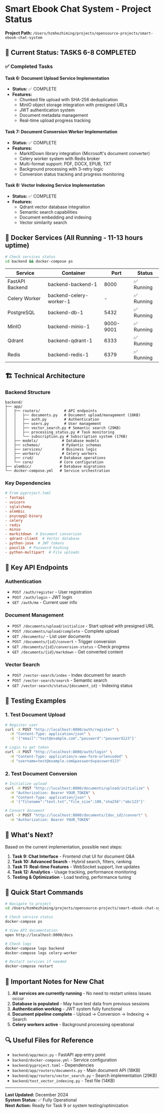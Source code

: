 # Smart Ebook Chat System - Project Status

**Project Path:** `/Users/hzmhezhiming/projects/opensource-projects/smart-ebook-chat-system`

## 🎯 Current Status: TASKS 6-8 COMPLETED

### ✅ Completed Tasks

#### Task 6: Document Upload Service Implementation
- **Status:** ✅ COMPLETE
- **Features:**
  - Chunked file upload with SHA-256 deduplication
  - MinIO object storage integration with presigned URLs
  - JWT authentication system
  - Document metadata management
  - Real-time upload progress tracking

#### Task 7: Document Conversion Worker Implementation  
- **Status:** ✅ COMPLETE
- **Features:**
  - MarkItDown library integration (Microsoft's document converter)
  - Celery worker system with Redis broker
  - Multi-format support: PDF, DOCX, EPUB, TXT
  - Background processing with 3-retry logic
  - Conversion status tracking and progress monitoring

#### Task 8: Vector Indexing Service Implementation
- **Status:** ✅ COMPLETE  
- **Features:**
  - Qdrant vector database integration
  - Semantic search capabilities
  - Document embedding and indexing
  - Vector similarity search

## 🐳 Docker Services (All Running - 11-13 hours uptime)

```bash
# Check services status
cd backend && docker-compose ps
```

| Service | Container | Port | Status |
|---------|-----------|------|---------|
| FastAPI Backend | backend-backend-1 | 8000 | ✅ Running |
| Celery Worker | backend-celery-worker-1 | - | ✅ Running |
| PostgreSQL | backend-db-1 | 5432 | ✅ Running |
| MinIO | backend-minio-1 | 9000-9001 | ✅ Running |
| Qdrant | backend-qdrant-1 | 6333 | ✅ Running |
| Redis | backend-redis-1 | 6379 | ✅ Running |

## 🏗️ Technical Architecture

### Backend Structure
```
backend/
├── app/
│   ├── routers/           # API endpoints
│   │   ├── documents.py   # Document upload/management (18KB)
│   │   ├── auth.py        # Authentication
│   │   ├── users.py       # User management  
│   │   ├── vector_search.py # Semantic search (29KB)
│   │   ├── processing_status.py # Task monitoring
│   │   └── subscription.py # Subscription system (17KB)
│   ├── models/           # Database models
│   ├── schemas/          # Pydantic schemas
│   ├── services/         # Business logic
│   ├── workers/          # Celery workers
│   ├── crud/            # Database operations
│   └── core/            # Core configuration
├── alembic/             # Database migrations
└── docker-compose.yml   # Service orchestration
```

### Key Dependencies
```toml
# From pyproject.toml
- fastapi
- uvicorn
- sqlalchemy
- alembic
- psycopg2-binary
- celery
- redis
- minio
- markitdown  # Document conversion
- qdrant-client  # Vector database
- python-jose  # JWT tokens
- passlib  # Password hashing
- python-multipart  # File uploads
```

## 🔧 Key API Endpoints

### Authentication
- `POST /auth/register` - User registration
- `POST /auth/login` - JWT login
- `GET /auth/me` - Current user info

### Document Management
- `POST /documents/upload/initialize` - Start upload with presigned URL
- `POST /documents/upload/complete` - Complete upload
- `GET /documents/` - List user documents
- `POST /documents/{id}/convert` - Trigger conversion
- `GET /documents/{id}/conversion-status` - Check progress
- `GET /documents/{id}/markdown` - Get converted content

### Vector Search
- `POST /vector-search/index` - Index document for search
- `POST /vector-search/search` - Semantic search
- `GET /vector-search/status/{document_id}` - Indexing status

## 🧪 Testing Examples

### 1. Test Document Upload
```bash
# Register user
curl -X POST "http://localhost:8000/auth/register" \
  -H "Content-Type: application/json" \
  -d '{"email":"test@example.com","password":"password123"}'

# Login to get token
curl -X POST "http://localhost:8000/auth/login" \
  -H "Content-Type: application/x-www-form-urlencoded" \
  -d "username=test@example.com&password=password123"
```

### 2. Test Document Conversion
```bash
# Initialize upload
curl -X POST "http://localhost:8000/documents/upload/initialize" \
  -H "Authorization: Bearer YOUR_TOKEN" \
  -H "Content-Type: application/json" \
  -d '{"filename":"test.txt","file_size":100,"sha256":"abc123"}'

# Convert document
curl -X POST "http://localhost:8000/documents/{doc_id}/convert" \
  -H "Authorization: Bearer YOUR_TOKEN"
```

## 🎯 What's Next?

Based on the current implementation, possible next steps:

1. **Task 9: Chat Interface** - Frontend chat UI for document Q&A
2. **Task 10: Advanced Search** - Hybrid search, filters, ranking
3. **Task 11: Real-time Features** - WebSocket support, live updates
4. **Task 12: Analytics** - Usage tracking, performance monitoring
5. **Testing & Optimization** - Load testing, performance tuning

## 🚀 Quick Start Commands

```bash
# Navigate to project
cd /Users/hzmhezhiming/projects/opensource-projects/smart-ebook-chat-system/backend

# Check service status  
docker-compose ps

# View API documentation
open http://localhost:8000/docs

# Check logs
docker-compose logs backend
docker-compose logs celery-worker

# Restart services if needed
docker-compose restart
```

## 📝 Important Notes for New Chat

1. **All services are currently running** - No need to restart unless issues occur
2. **Database is populated** - May have test data from previous sessions  
3. **Authentication working** - JWT system fully functional
4. **Document pipeline complete** - Upload → Conversion → Indexing → Search
5. **Celery workers active** - Background processing operational

## 🔍 Useful Files for Reference

- `backend/app/main.py` - FastAPI app entry point
- `backend/docker-compose.yml` - Service configuration
- `backend/pyproject.toml` - Dependencies
- `backend/app/routers/documents.py` - Main document API (18KB)
- `backend/app/routers/vector_search.py` - Search implementation (29KB)
- `backend/test_vector_indexing.py` - Test file (14KB)

---

**Last Updated:** December 2024  
**System Status:** ✅ Fully Operational  
**Next Action:** Ready for Task 9 or system testing/optimization 